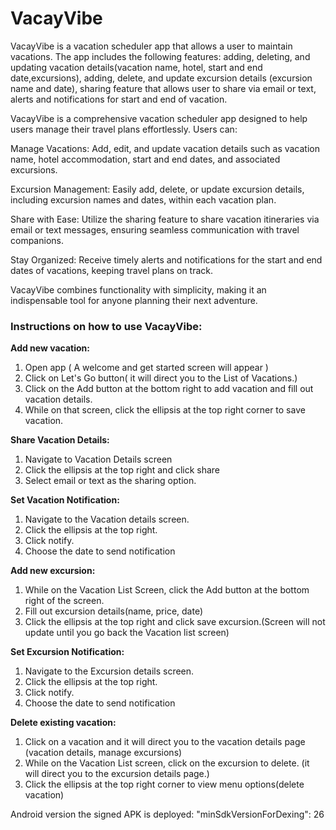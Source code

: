 # **VacayVibe**

VacayVibe is a vacation scheduler app that allows a user to maintain vacations. The app includes the following features: adding, deleting, and updating vacation details(vacation name, hotel, start and end date,excursions), adding, delete, and update excursion details (excursion name and date), sharing feature that allows user to share via email or text, alerts and notifications for start and end of vacation. 

VacayVibe is a comprehensive vacation scheduler app designed to help users manage their travel plans effortlessly. Users can:

Manage Vacations: Add, edit, and update vacation details such as vacation name, hotel accommodation, start and end dates, and associated excursions.

Excursion Management: Easily add, delete, or update excursion details, including excursion names and dates, within each vacation plan.

Share with Ease: Utilize the sharing feature to share vacation itineraries via email or text messages, ensuring seamless communication with travel companions.

Stay Organized: Receive timely alerts and notifications for the start and end dates of vacations, keeping travel plans on track.

VacayVibe combines functionality with simplicity, making it an indispensable tool for anyone planning their next adventure.



### Instructions on how to use VacayVibe:

**Add new vacation:**
1. Open app ( A welcome and get started screen will appear )
2. Click on Let's Go button( it will direct you to the List of Vacations.)
3. Click on the Add button at the bottom right to add vacation and fill out vacation details.
4. While on that screen, click the ellipsis at the top right corner to save vacation.

**Share Vacation Details:**
1. Navigate to Vacation Details screen
2. Click the ellipsis at the top right and click share
3. Select email or text as the sharing option. 

**Set Vacation Notification:**
1. Navigate to the Vacation details screen.
2. Click the ellipsis at the top right.
3. Click notify.
4. Choose the date to send notification

**Add new excursion:**
1. While on the Vacation List Screen, click the Add button at the bottom right of the screen. 
2. Fill out excursion details(name, price, date)
3. Click the ellipsis at the top right and click save excursion.(Screen will not update until you go back the Vacation list screen)

**Set Excursion Notification:**
1. Navigate to the Excursion details screen.
2. Click the ellipsis at the top right.
3. Click notify.
4. Choose the date to send notification


**Delete existing vacation:**
1. Click on a vacation and it will direct you to the vacation details page (vacation details, manage excursions)
2. While on the Vacation List screen, click on the excursion to delete. (it will direct you to the excursion details page.)
3. Click the ellipsis at the top right corner to view menu options(delete vacation)



Android version the signed APK is deployed:
  "minSdkVersionForDexing": 26





